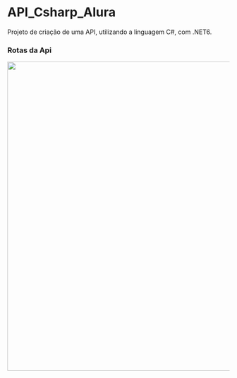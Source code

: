 # API_Csharp_Alura
Projeto de criação de uma API, utilizando a linguagem C#, com .NET6. 

<h3>Rotas da Api</h3>
<div align="center">
<img src="https://user-images.githubusercontent.com/88631168/206709907-e8eaee54-65d9-4de1-97a4-6f5ee7da7ae7.png" width="700px" />
</div>
